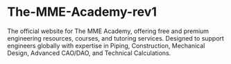 # The-MME-Academy-rev1
The official website for The MME Academy, offering free and premium engineering resources, courses, and tutoring services. Designed to support engineers globally with expertise in Piping, Construction, Mechanical Design, Advanced CAO/DAO, and Technical Calculations.
